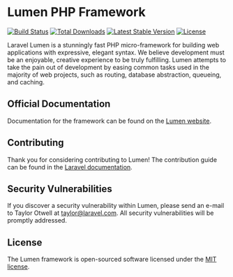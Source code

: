 # Lumen PHP Framework

[![Build Status](https://travis-ci.org/laravel/lumen-framework.svg)](https://travis-ci.org/laravel/lumen-framework)
[![Total Downloads](https://img.shields.io/packagist/dt/laravel/framework)](https://packagist.org/packages/laravel/lumen-framework)
[![Latest Stable Version](https://img.shields.io/packagist/v/laravel/framework)](https://packagist.org/packages/laravel/lumen-framework)
[![License](https://img.shields.io/packagist/l/laravel/framework)](https://packagist.org/packages/laravel/lumen-framework)

Laravel Lumen is a stunningly fast PHP micro-framework for building web
applications with expressive, elegant syntax. We believe development must be an
enjoyable, creative experience to be truly fulfilling. Lumen attempts to take
the pain out of development by easing common tasks used in the majority of web
projects, such as routing, database abstraction, queueing, and caching.

## Official Documentation

Documentation for the framework can be found on
the [Lumen website](https://lumen.laravel.com/docs).

## Contributing

Thank you for considering contributing to Lumen! The contribution guide can be
found in the [Laravel documentation](https://laravel.com/docs/contributions).

## Security Vulnerabilities

If you discover a security vulnerability within Lumen, please send an e-mail to
Taylor Otwell at taylor@laravel.com. All security vulnerabilities will be
promptly addressed.

## License

The Lumen framework is open-sourced software licensed under
the [MIT license](https://opensource.org/licenses/MIT).

